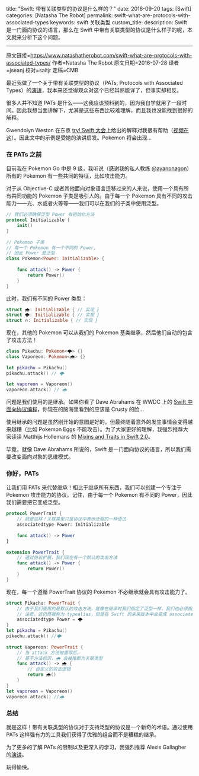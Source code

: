 title: "Swift: 带有关联类型的协议是什么样的？"
date: 2016-09-20
tags: [Swift]
categories: [Natasha The Robot]
permalink: swift-what-are-protocols-with-associated-types
keywords: swift 关联类型
custom_title: 
description: Swift 是一门面向协议的语言，那么在 Swift 中带有关联类型的协议是什么样子的呢，本文就来分析下这个问题。

---
原文链接=https://www.natashatherobot.com/swift-what-are-protocols-with-associated-types/
作者=Natasha The Robot
原文日期=2016-07-28
译者=jseanj
校对=saitjr
定稿=CMB

<!--此处开始正文-->

最近我做了一个关于带有关联类型的协议（PATs, Protocols with Associated Types）的[演讲](http://www.slideshare.net/natashatherobot/practical-protocols-with-associated-types)，我本来还觉得观众对这个已经耳熟能详了，但事实却相反。

很多人并不知道 PATs 是什么——这我应该预料到的，因为我自学就用了一段时间。因此我想当面讲解下，尤其是这些东西比较难理解，而且我也没能找到很好的解释。

Gwendolyn Weston 在东京 [try! Swift 大会](http://www.tryswiftnyc.com/)上给出的解释对我很有帮助（[视频在这](https://realm.io/news/tryswift-gwendolyn-weston-type-erasure/)）。因此文中的示例是受她的演讲启发。Pokemon 将会出现...

<!--more-->

### 在 PATs 之前

目前我在 Pokemon Go 中是 9 级，我听说（感谢我的私人教练 [@ayanonagon](https://twitter.com/ayanonagon)）所有的 Pokemon 有一些共同的特征，比如攻击能力。

对于从 Objective-C 或者其他面向对象语言迁移过来的人来说，使用一个具有所有共同功能的 Pokemon 子类是吸引人的。由于每一个 Pokemon 具有不同的攻击能力——光、水或者火等等——我们可以在我们的子类中使用泛型。

```swift
// 我们必须确保泛型 Power 有初始化方法
protocol Initializable {
    init()
}
 
// Pokemon 子类
// 每一个 Pokemon 有一个不同的 Power, 
// 因此 Power 是泛型
class Pokemon<Power: Initializable> {
    
    func attack() -> Power {
        return Power()
    }
}
```

此时，我们有不同的 Power 类型：

```swift
struct 🌧: Initializable { // 实现 }
struct 🌩: Initializable { // 实现 }
struct 🔥: Initializable { // 实现 }
```

现在，其他的 Pokemon 可以从我们的 Pokemon 基类继承，然后他们自动的包含了攻击方法！

```swift
class Pikachu: Pokemon<🌩> {}
class Vaporeon: Pokemon<🌧> {}
 
let pikachu = Pikachu()
pikachu.attack() // 🌩
 
let vaporeon = Vaporeon()
vaporeon.attack() // 🌧
```

问题是我们使用的是继承。如果你看了 Dave Abrahams 在 WWDC 上的 [Swift 中面向协议编程](https://developer.apple.com/videos/play/wwdc2015/408/)，你现在的脑海里看到的应该是 Crusty 的脸...

使用继承的问题是虽然刚开始的意图是好的，但最终随着意外的发生事情会变得越来越糟（比如 Pokemon Eggs 不能攻击）。为了大家更好的理解，我强烈推荐大家读读 Matthijs Hollemans 的 [Mixins and Traits in Swift 2.0](http://matthijshollemans.com/2015/07/22/mixins-and-traits-in-swift-2/)。

毕竟，就像 Dave Abrahams 所说的，Swift 是一门面向协议的语言，所以我们需要改变面向对象的思维模式。

### 你好，PATs

让我们用 PATs 来代替继承！相比于继承所有东西，我们可以创建一个专注于 Pokemon 攻击能力的协议。记住，由于每一个 Pokemon 有不同的 Power，因此我们需要把它变成泛型。

```swift
protocol PowerTrait {
    // 就是这样！关联类型只是协议中表示泛型的一种语法
    associatedtype Power: Initializable
    
    func attack() -> Power
}
 
extension PowerTrait {
    // 通过协议扩展，我们现在有一个默认的攻击方法 
    func attack() -> Power {
        return Power()
    }
}
```

现在，每一个遵循 PowerTrait 协议的 Pokemon 不必继承就会具有攻击能力了。

```swift
struct Pikachu: PowerTrait {
    // 由于我们使用的是默认的攻击方法，就像在继承时我们指定了泛型一样，我们也必须指定关联类型的类型
    // 注意，这仍然被称为 typealias，但是在 Swift 的未来版本中会变成 associatedtype
    associatedtype Power = 🌩
}
let pikachu = Pikachu()
pikachu.attack() //🌩
 
struct Vaporeon: PowerTrait {
    // 当 attack 方法被重写后，
    // 基于方法标识，🌧 会被推断为关联类型
    func attack() -> 🌧 {
        // 自定义的攻击逻辑
        return 🌧()
    }
}
let vaporeon = Vaporeon()
vaporeon.attack() //🌧
```

### 总结

就是这样！带有关联类型的协议对于支持泛型的协议是一个新奇的术语。通过使用 PATs 这样强有力的工具我们获得了优雅的组合而不是糟糕的继承。

为了更多的了解 PATs 的限制以及更深入的学习，我强烈推荐 Alexis Gallagher 的[演讲](https://www.youtube.com/watch?v=XWoNjiSPqI8)。

玩得愉快。
